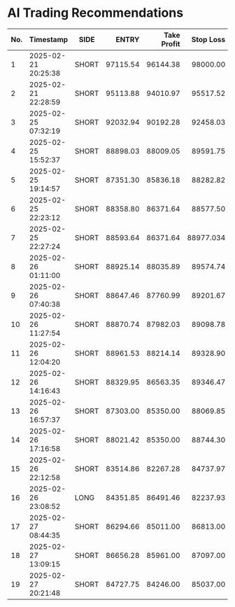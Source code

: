 # AI Trading Recommendations

| No. | Timestamp           | SIDE  | ENTRY     | Take Profit | Stop Loss  | Probability | Confidence   | R/R Ratio | Volume Strength | Outcome    | Outcome % | Leverage | Margin  |
|-----|---------------------|-------|----------:|------------:|-----------:|------------:|-------------:|----------:|----------------:|-----------:|----------:|---------:|--------:|
| 1   | 2025-02-21 20:25:38 | SHORT | 97115.54  | 96144.38    | 98000.00   | 70.2%       | Strong       | 1.10      | Moderate        | SUCCESS    | 10.00     | 10x      | 100     |
| 2   | 2025-02-21 22:28:59 | SHORT | 95113.88  | 94010.97    | 95517.52   | 77.5%       | Very Strong  | 2.73      | Strong          | STOP LOSS  | -4.20     | 10x      | 100     |
| 3   | 2025-02-25 07:32:19 | SHORT | 92032.94  | 90192.28    | 92458.03   | 80.0%       | Strong       | 4.36      | Weak            | SUCCESS    | 20.00     | 10x      | 100     |
| 4   | 2025-02-25 15:52:37 | SHORT | 88898.03  | 88009.05    | 89591.75   | 64.3%       | Moderate     | 1.28      | Weak            | SUCCESS    | 10.00     | 10x      | 100     |
| 5   | 2025-02-25 19:14:57 | SHORT | 87351.30  | 85836.18    | 88282.82   | 64.9%       | Moderate     | 1.637     | Weak            | STOP LOSS  | -10.70    | 10x      | 100     |
| 6   | 2025-02-25 22:23:12 | SHORT | 88358.80  | 86371.64    | 88577.50   | 74.8%       | Strong       | 9.09      | Weak            | STOP LOSS  | -2.50     | 10x      | 100     |
| 7   | 2025-02-25 22:27:24 | SHORT | 88593.64  | 86371.64    | 88977.034  | 78.9%       | Strong       | 5.78      | Weak            | STOP LOSS  | -4.30     | 10x      | 100     |
| 8   | 2025-02-26 01:11:00 | SHORT | 88925.14  | 88035.89    | 89574.74   | 61.0%       | Moderate     | 1.37      | Weak            | SUCCESS    | 10.00     | 10x      | 100     |
| 9   | 2025-02-26 07:40:38 | SHORT | 88647.46  | 87760.99    | 89201.67   | 69.7%       | Moderate     | 1.597     | Weak            | CLOSED     | 0.00      | 10x      | 100     |
| 10  | 2025-02-26 11:27:54 | SHORT | 88870.74  | 87982.03    | 89098.78   | 74.8%       | High         | 3.90      | Weak            | STOP LOSS  | -2.60     | 10x      | 100     |
| 11  | 2025-02-26 12:04:20 | SHORT | 88961.53  | 88214.14    | 89328.90   | 67.2%       | Moderate     | 2.04      | Weak            | CLOSED     | 0.00      | 10x      | 100     |
| 12  | 2025-02-26 14:16:43 | SHORT | 88329.95  | 86563.35    | 89346.47   | 82.9%       | Strong       | 1.738     | Weak            | SUCCESS    | 20.00     | 10x      | 50      |
| 13  | 2025-02-26 16:57:37 | SHORT | 87303.00  | 85350.00    | 88069.85   | 65.6%       | Moderate     | 2.50      | Weak            | STOP LOSS  | -8.70     | 10x      | 50      |
| 14  | 2025-02-26 17:16:58 | SHORT | 88021.42  | 85350.00    | 88744.30   | 79.8%       | Strong       | 3.69      | Weak            | SUCCESS    | 30.30     | 10x      | 50      |
| 15  | 2025-02-26 22:12:58 | SHORT | 83514.86  | 82267.28    | 84737.97   | 80.0%       | Strong       | 1.02      | Weak            | SUCCESS    | 10.49     | 10x      | 50      |
| 16  | 2025-02-26 23:08:52 | LONG  | 84351.85  | 86491.46    | 82237.93   | 60.7%       | Moderate     | 1.012     | Weak            | SUCCESS    | 25.40     | 10x      | 50      |
| 17  | 2025-02-27 08:44:35 | SHORT | 86294.66  | 85011.00    | 86813.00   | 70.2%       | High         | 2.48      | Moderate        | STOP LOSS  | -6.01     | 10x      | 50      |
| 18  | 2025-02-27 13:09:15 | SHORT | 86656.28  | 85961.00    | 87097.00   | 65.5%       | Moderate     | 1.58      | Weak            | SUCCESS    | 8.02      | 10x      | 50      |
| 19  | 2025-02-27 20:21:48 | SHORT | 84727.75  | 84246.00    | 85037.00   | 60.2%       | Moderate     | 1.55      | Weak            | SUCCESS    | 5.69      | 10x      | 50      |